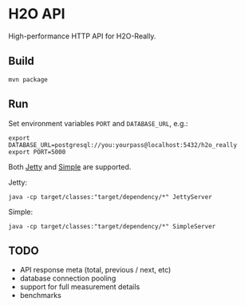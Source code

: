 H2O API
=======

High-performance HTTP API for H2O-Really.

Build
-----

`mvn package`

Run
---

Set environment variables `PORT` and `DATABASE_URL`, e.g.:

    export DATABASE_URL=postgresql://you:yourpass@localhost:5432/h2o_really
    export PORT=5000

Both [Jetty](http://www.eclipse.org/jetty/) and [Simple](http://www.simpleframework.org/) are supported.

Jetty:

    java -cp target/classes:"target/dependency/*" JettyServer

Simple:

    java -cp target/classes:"target/dependency/*" SimpleServer

TODO
----

* API response meta (total, previous / next, etc)
* database connection pooling
* support for full measurement details
* benchmarks